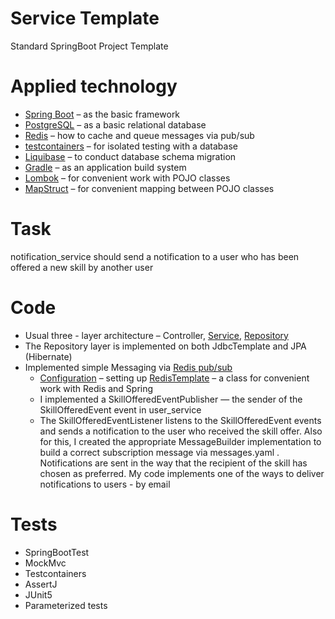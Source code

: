 # Service Template

Standard SpringBoot Project Template

# Applied technology

* [Spring Boot](https://spring.io/projects/spring-boot) – as the basic framework
* [PostgreSQL](https://www.postgresql.org/) – as a basic relational database
* [Redis](https://redis.io/) – how to cache and queue messages via pub/sub
* [testcontainers](https://testcontainers.com/) – for isolated testing with a database
* [Liquibase](https://www.liquibase.org/) – to conduct database schema migration
* [Gradle](https://gradle.org/) – as an application build system
* [Lombok](https://projectlombok.org/) – for convenient work with POJO classes
* [MapStruct](https://mapstruct.org/) – for convenient mapping between POJO classes


# Task

notification_service should send a notification to a user who has been offered a new skill by another user

# Code

* Usual three - layer
  architecture – Controller, [Service](https://github.com/schonpink/post_services/blob/master/src/main/java/post/service/CommentEventService.java), [Repository](src/main/java/analytics/repository)
* The Repository layer is implemented on both JdbcTemplate and JPA (Hibernate)
* Implemented simple Messaging via [Redis pub/sub](https://redis.io/docs/manual/pubsub/)
    * [Configuration](src/main/java/notification/config/RedisConfig.java) –
      setting up [RedisTemplate](https://docs.spring.io/spring-data/redis/docs/current/api/org/springframework/data/redis/core/RedisTemplate.html) –
      a class for convenient work with Redis and Spring
    * I implemented a SkillOfferedEventPublisher — the sender of the SkillOfferedEvent event in user_service
    * The SkillOfferedEventListener listens to the SkillOfferedEvent events and sends a notification to the user who received the skill offer. Also for this, I created the appropriate MessageBuilder implementation to build a correct subscription message via messages.yaml . Notifications are sent in the way that the recipient of the skill has chosen as preferred. My code implements one of the ways to deliver notifications to users - by email


# Tests

* SpringBootTest
* MockMvc
* Testcontainers
* AssertJ
* JUnit5
* Parameterized tests